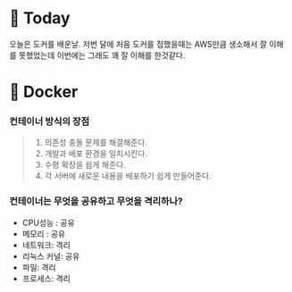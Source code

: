 # 🐳 Today
오늘은 도커를 배운날. 저번 달에 처음 도커를 접했을때는 AWS만큼 생소해서 잘 이해를 못했었는데 이번에는 그래도 꽤 잘 이해를 한것같다. 

# 🐳 Docker
### 컨테이너 방식의 장점
> 1. 의존성 충돌 문제를 해결해준다.
> 2. 개발과 배포 환경을 일치시킨다.
> 3. 수평 확장을 쉽게 해준다.
> 4. 각 서버에 새로운 내용을 배포하기 쉽게 만들어준다.

### 컨테이너는 무엇을 공유하고 무엇을 격리하나?
- CPU성능  : 공유
- 메모리 :   공유
- 네트워크: 격리
- 리눅스 커널: 공유
- 파일: 격리
- 프로세스: 격리
